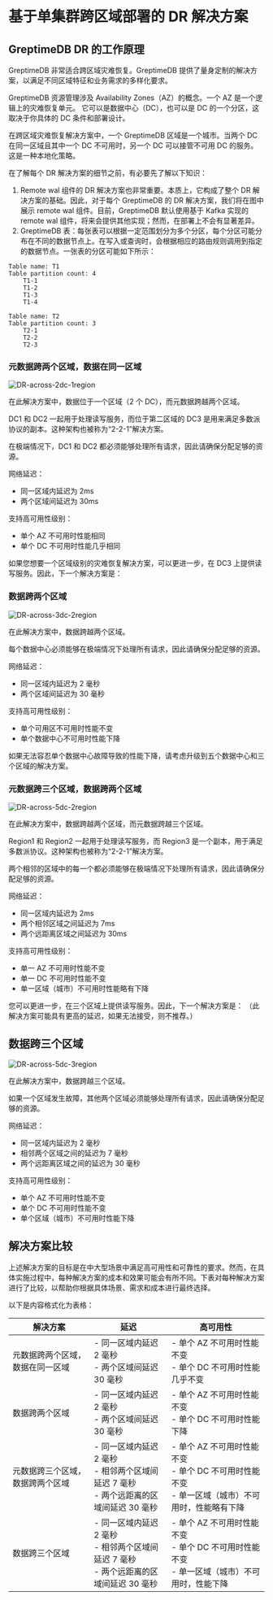 # 基于单集群跨区域部署的 DR 解决方案

## GreptimeDB DR 的工作原理
GreptimeDB 非常适合跨区域灾难恢复。GreptimeDB 提供了量身定制的解决方案，以满足不同区域特征和业务需求的多样化要求。

GreptimeDB 资源管理涉及 Availability Zones（AZ）的概念。一个 AZ 是一个逻辑上的灾难恢复单元。
它可以是数据中心（DC），也可以是 DC 的一个分区，这取决于你具体的 DC 条件和部署设计。

在跨区域灾难恢复解决方案中，一个 GreptimeDB 区域是一个城市。当两个 DC 在同一区域且其中一个 DC 不可用时，另一个 DC 可以接管不可用 DC 的服务。这是一种本地化策略。

在了解每个 DR 解决方案的细节之前，有必要先了解以下知识：
1. Remote wal 组件的 DR 解决方案也非常重要。本质上，它构成了整个 DR 解决方案的基础。因此，对于每个 GreptimeDB 的 DR 解决方案，我们将在图中展示 remote wal 组件。目前，GreptimeDB 默认使用基于 Kafka 实现的 remote wal 组件，将来会提供其他实现；然而，在部署上不会有显著差异。
2. GreptimeDB 表：每张表可以根据一定范围划分为多个分区，每个分区可能分布在不同的数据节点上。在写入或查询时，会根据相应的路由规则调用到指定的数据节点。一张表的分区可能如下所示：

```
Table name: T1
Table partition count: 4
    T1-1
    T1-2
    T1-3
    T1-4
 
Table name: T2
Table partition count: 3
    T2-1
    T2-2
    T2-3
```


### 元数据跨两个区域，数据在同一区域

![DR-across-2dc-1region](/DR-across-2dc-1region.png)

在此解决方案中，数据位于一个区域（2 个 DC），而元数据跨越两个区域。

DC1 和 DC2 一起用于处理读写服务，而位于第二区域的 DC3 是用来满足多数派协议的副本。这种架构也被称为“2-2-1”解决方案。

在极端情况下，DC1 和 DC2 都必须能够处理所有请求，因此请确保分配足够的资源。

网络延迟：
- 同一区域内延迟为 2ms
- 两个区域间延迟为 30ms

支持高可用性级别：
- 单个 AZ 不可用时性能相同
- 单个 DC 不可用时性能几乎相同

如果您想要一个区域级别的灾难恢复解决方案，可以更进一步，在 DC3 上提供读写服务。因此，下一个解决方案是：

### 数据跨两个区域

![DR-across-3dc-2region](/DR-across-3dc-2region.png)

在此解决方案中，数据跨越两个区域。

每个数据中心必须能够在极端情况下处理所有请求，因此请确保分配足够的资源。

网络延迟：
- 同一区域内延迟为 2 毫秒
- 两个区域间延迟为 30 毫秒

支持高可用性级别：
- 单个可用区不可用时性能不变
- 单个数据中心不可用时性能下降

如果无法容忍单个数据中心故障导致的性能下降，请考虑升级到五个数据中心和三个区域的解决方案。

### 元数据跨三个区域，数据跨两个区域

![DR-across-5dc-2region](/DR-across-5dc-2region.png)

在此解决方案中，数据跨越两个区域，而元数据跨越三个区域。

Region1 和 Region2 一起用于处理读写服务，而 Region3 是一个副本，用于满足多数派协议。这种架构也被称为“2-2-1”解决方案。

两个相邻的区域中的每一个都必须能够在极端情况下处理所有请求，因此请确保分配足够的资源。

网络延迟：
- 同一区域内延迟为 2ms
- 两个相邻区域之间延迟为 7ms
- 两个远距离区域之间延迟为 30ms

支持高可用性级别：
- 单一 AZ 不可用时性能不变
- 单一 DC 不可用时性能不变
- 单一区域（城市）不可用时性能略有下降

您可以更进一步，在三个区域上提供读写服务。因此，下一个解决方案是：
（此解决方案可能具有更高的延迟，如果无法接受，则不推荐。）

## 数据跨三个区域

![DR-across-5dc-3region](/DR-across-5dc-3region.png)

在此解决方案中，数据跨越三个区域。

如果一个区域发生故障，其他两个区域必须能够处理所有请求，因此请确保分配足够的资源。

网络延迟：
- 同一区域内延迟为 2 毫秒
- 相邻两个区域之间的延迟为 7 毫秒
- 两个远距离区域之间的延迟为 30 毫秒

支持高可用性级别：
- 单个 AZ 不可用时性能不变
- 单个 DC 不可用时性能不变
- 单个区域（城市）不可用时性能下降

## 解决方案比较
上述解决方案的目标是在中大型场景中满足高可用性和可靠性的要求。然而，在具体实施过程中，每种解决方案的成本和效果可能会有所不同。下表对每种解决方案进行了比较，以帮助你根据具体场景、需求和成本进行最终选择。

以下是内容格式化为表格：

| 解决方案 | 延迟 | 高可用性 |
| --- | --- | --- |
| 元数据跨两个区域，数据在同一区域 | - 同一区域内延迟 2 毫秒<br/>- 两个区域间延迟 30 毫秒 | - 单个 AZ 不可用时性能不变<br/>- 单个 DC 不可用时性能几乎不变 |
| 数据跨两个区域 | - 同一区域内延迟 2 毫秒<br/>- 两个区域间延迟 30 毫秒 | - 单个 AZ 不可用时性能不变<br/>- 单个 DC 不可用时性能下降 |
| 元数据跨三个区域，数据跨两个区域 | - 同一区域内延迟 2 毫秒<br/>- 相邻两个区域间延迟 7 毫秒<br/>- 两个远距离的区域间延迟 30 毫秒 | - 单个 AZ 不可用时性能不变<br/>- 单个 DC 不可用时性能不变<br/>- 单一区域（城市）不可用时，性能略有下降 |
| 数据跨三个区域 | - 同一区域内延迟 2 毫秒<br/>- 相邻两个区域间延迟 7 毫秒<br/>- 两个远距离的区域间延迟 30 毫秒 | - 单个 AZ 不可用时性能不变<br/>- 单个 DC 不可用时性能不变 <br/>- 单一区域（城市）不可用时，性能下降 |
